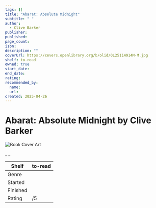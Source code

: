 ```yaml
---
tags: []
title: "Abarat: Absolute Midnight"
subtitle: " "
author:
  - Clive Barker
publisher:
published:
page_count:
isbn:
description: ""
coverUrl: https://covers.openlibrary.org/b/olid/OL25114914M-M.jpg
shelf: to-read
owned: true
start_date:
end_date:
rating:
recommended_by:
  name:
  url:
created: 2025-04-26
---
```


# Abarat: Absolute Midnight by Clive Barker

![Book Cover Art](https://covers.openlibrary.org/b/olid/OL25114914M-M.jpg)

_ _

| Shelf | to-read |
| --- | --- |
| Genre |  |
| Started |  |
| Finished |  |
| Rating | /5 |
